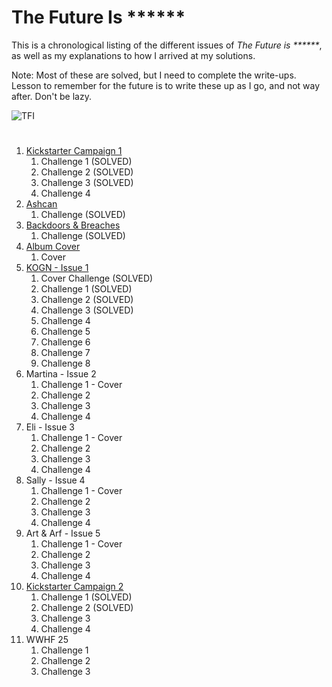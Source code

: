 # The Future Is ******

This is a chronological listing of the different issues of _The Future is ******_, as well as my explanations to how I arrived at my solutions.

Note: Most of these are solved, but I need to complete the write-ups. Lesson to remember for the future is to write these up as I go, and not way after. Don't be lazy.

![TFI](https://github.com/user-attachments/assets/edf374c3-fa40-412b-9fcd-884a160e2307)

#
1. [Kickstarter Campaign 1](Kickstarter%20Campaign%201.md)
   1. Challenge 1 (SOLVED)
   2. Challenge 2 (SOLVED)
   3. Challenge 3 (SOLVED)
   4. Challenge 4
2. [Ashcan](Ashcan.md)
   1. Challenge  (SOLVED)
3. [Backdoors & Breaches](Backdoors%20&%20Breaches.md)
   1. Challenge  (SOLVED)
4. [Album Cover](Album.md)
   1. Cover
5. [KOGN - Issue 1](OGN%20-%20Issue%201.md)
   1. Cover Challenge (SOLVED)
   2. Challenge 1 (SOLVED)
   3. Challenge 2 (SOLVED)
   4. Challenge 3 (SOLVED)
   5. Challenge 4
   6. Challenge 5
   7. Challenge 6
   8. Challenge 7
   9. Challenge 8
6. Martina - Issue 2
   1. Challenge 1 - Cover
   2. Challenge 2
   3. Challenge 3
   4. Challenge 4
7. Eli - Issue 3
   1. Challenge 1 - Cover
   2. Challenge 2
   3. Challenge 3
   4. Challenge 4
8. Sally - Issue 4
   1. Challenge 1 - Cover
   2. Challenge 2
   3. Challenge 3
   4. Challenge 4
9. Art & Arf - Issue 5
   1. Challenge 1 - Cover
   2. Challenge 2
   3. Challenge 3
   4. Challenge 4
10. [Kickstarter Campaign 2](Kickstarter%20Campaign%202.md)
      1. Challenge 1 (SOLVED)
      2. Challenge 2 (SOLVED)
      3. Challenge 3
      4. Challenge 4
11. WWHF 25
    1. Challenge 1
    2. Challenge 2
    3. Challenge 3
